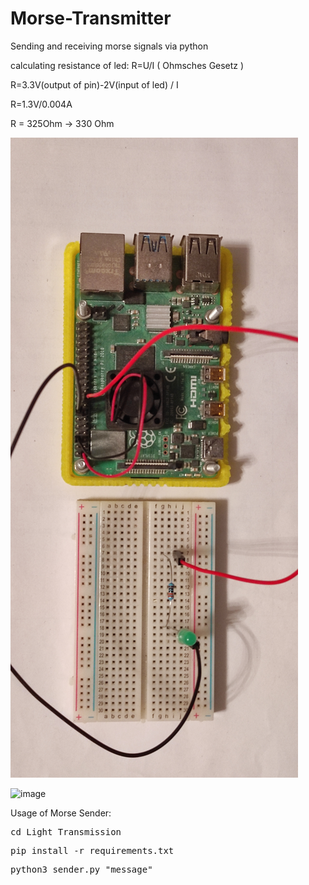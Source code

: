# Morse-Transmitter
Sending and receiving morse signals via python

calculating resistance of led:
R=U/I ( Ohmsches Gesetz )

R=3.3V(output of pin)-2V(input of led) / I

R=1.3V/0.004A

R = 325Ohm -> 330 Ohm  

![image](https://github.com/Terraminator/Morse-Transmitter/blob/5544362c339f126cfa0b9128f866b9eea745d424/Light_Transmission/image1.jpg)  


![image](https://gpiozero.readthedocs.io/en/stable/_images/pin_layout.svg)


Usage of Morse Sender:  
<pre>cd Light_Transmission</pre>  
<pre>pip install -r requirements.txt </pre>
<pre>python3 sender.py "message"</pre>  
